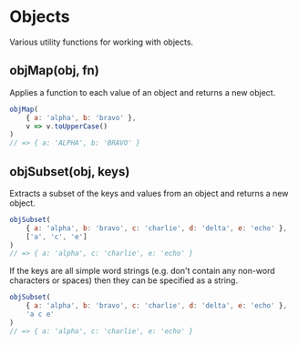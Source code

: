 # Objects

Various utility functions for working with objects.

## objMap(obj, fn)

Applies a function to each value of an object and returns a new object.

```js
objMap(
    { a: 'alpha', b: 'bravo' },
    v => v.toUpperCase()
)
// => { a: 'ALPHA', b: 'BRAVO' }
```

## objSubset(obj, keys)

Extracts a subset of the keys and values from an object and returns a new object.

```js
objSubset(
    { a: 'alpha', b: 'bravo', c: 'charlie', d: 'delta', e: 'echo' },
    ['a', 'c', 'e']
)
// => { a: 'alpha', c: 'charlie', e: 'echo' }
```

If the keys are all simple word strings (e.g. don't contain any non-word characters
or spaces) then they can be specified as a string.

```js
objSubset(
    { a: 'alpha', b: 'bravo', c: 'charlie', d: 'delta', e: 'echo' },
    'a c e'
)
// => { a: 'alpha', c: 'charlie', e: 'echo' }
```

